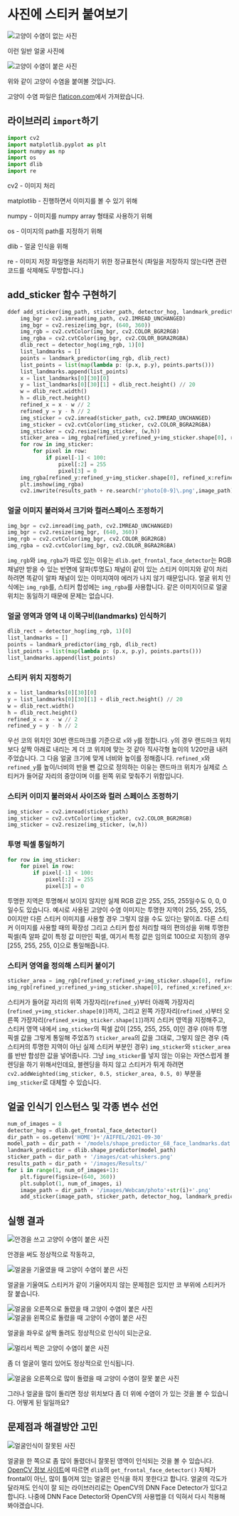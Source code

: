 # 사진에 스티커 붙여보기

![고양이 수염이 없는 사진](./images/Webcam/photo3.png)

이런 일반 얼굴 사진에

![고양이 수염이 붙은 사진](./images/Results/photo3.jpg)

위와 같이 고양이 수염을 붙여볼 것입니다.

고양이 수염 파일은 [flaticon.com](https://www.flaticon.com/free-icon/cat-whiskers_24674)에서 가져왔습니다.

## 라이브러리 `import`하기

```python
import cv2
import matplotlib.pyplot as plt
import numpy as np
import os
import dlib
import re
```

cv2 - 이미지 처리

matplotlib - 진행하면서 이미지를 볼 수 있기 위해

numpy - 이미지를 numpy array 형태로 사용하기 위해

os - 이미지의 path를 지정하기 위해

dlib - 얼굴 인식을 위해

re - 이미지 저장 파일명을 처리하기 위한 정규표현식 (파일을 저장하지 않는다면 관련 코드를 삭제해도 무방합니다.)

##  add_sticker 함수 구현하기

```python
ddef add_sticker(img_path, sticker_path, detector_hog, landmark_predictor, results_path):
    img_bgr = cv2.imread(img_path, cv2.IMREAD_UNCHANGED)
    img_bgr = cv2.resize(img_bgr, (640, 360))
    img_rgb = cv2.cvtColor(img_bgr, cv2.COLOR_BGR2RGB)
    img_rgba = cv2.cvtColor(img_bgr, cv2.COLOR_BGRA2RGBA)
    dlib_rect = detector_hog(img_rgb, 1)[0]
    list_landmarks = []
    points = landmark_predictor(img_rgb, dlib_rect)
    list_points = list(map(lambda p: (p.x, p.y), points.parts()))
    list_landmarks.append(list_points)
    x = list_landmarks[0][30][0]
    y = list_landmarks[0][30][1] + dlib_rect.height() // 20
    w = dlib_rect.width()
    h = dlib_rect.height()
    refined_x = x - w // 2
    refined_y = y - h // 2
    img_sticker = cv2.imread(sticker_path, cv2.IMREAD_UNCHANGED)
    img_sticker = cv2.cvtColor(img_sticker, cv2.COLOR_BGRA2RGBA)
    img_sticker = cv2.resize(img_sticker, (w,h))
    sticker_area = img_rgba[refined_y:refined_y+img_sticker.shape[0], refined_x:refined_x+img_sticker.shape[1]]
    for row in img_sticker:
        for pixel in row:
            if pixel[-1] < 100:
                pixel[:2] = 255
                pixel[3] = 0
    img_rgba[refined_y:refined_y+img_sticker.shape[0], refined_x:refined_x+img_sticker.shape[1]] = np.where(img_sticker==[255,255,255,0], sticker_area, cv2.addWeighted(img_sticker, 0.5, sticker_area, 0.5, 0))
    plt.imshow(img_rgba)
    cv2.imwrite(results_path + re.search(r'photo[0-9]\.png',image_path).group(), cv2.cvtColor(img_rgba, cv2.COLOR_RGBA2BGRA))
```
### 얼굴 이미지 불러와서 크기와 컬러스페이스 조정하기
```python
img_bgr = cv2.imread(img_path, cv2.IMREAD_UNCHANGED)
img_bgr = cv2.resize(img_bgr, (640, 360))
img_rgb = cv2.cvtColor(img_bgr, cv2.COLOR_BGR2RGB)
img_rgba = cv2.cvtColor(img_bgr, cv2.COLOR_BGRA2RGBA)
```

`img_rgb`와 `img_rgba`가 따로 있는 이유는 `dlib.get_frontal_face_detector`는 RGB 채널만 받을 수 있는 반면에 알파(투명도) 채널이 같이 있는 스티커 이미지와 같이 처리하려면 똑같이 알파 채널이 있는 이미지여야 에러가 나지 않기 때문입니다. 얼굴 위치 인식에는 `img_rgb`를, 스티커 합성에는 `img_rgba`를 사용합니다. 같은 이미지이므로 얼굴 위치는 동일하기 때문에 문제는 없습니다.

### 얼굴 영역과 영역 내 이목구비(landmarks) 인식하기
```python
dlib_rect = detector_hog(img_rgb, 1)[0]
list_landmarks = []
points = landmark_predictor(img_rgb, dlib_rect)
list_points = list(map(lambda p: (p.x, p.y), points.parts()))
list_landmarks.append(list_points)
```
### 스티커 위치 지정하기
```python
x = list_landmarks[0][30][0]
y = list_landmarks[0][30][1] + dlib_rect.height() // 20
w = dlib_rect.width()
h = dlib_rect.height()
refined_x = x - w // 2
refined_y = y - h // 2
```
우선 코의 위치인 30번 랜드마크를 기준으로 `x`와 `y`를 정합니다. `y`의 경우 랜드마크 위치보다 살짝 아래로 내리는 게 더 코 위치에 맞는 것 같아 직사각형 높이의 1/20만큼 내려주었습니다. 그 다음 얼굴 크기에 맞게 너비와 높이를 정해줍니다. `refined_x`와 `refined_y`를 높이/너비의 반을 뺀 값으로 정의하는 이유는 랜드마크 위치가 실제로 스티커가 들어갈 자리의 중앙이며 이를 왼쪽 위로 맞춰주기 위함입니다.

### 스티커 이미지 불러와서 사이즈와 컬러 스페이스 조정하기
```python
img_sticker = cv2.imread(sticker_path)
img_sticker = cv2.cvtColor(img_sticker, cv2.COLOR_BGR2RGB)
img_sticker = cv2.resize(img_sticker, (w,h))
```

### 투명 픽셀 통일하기
```python
for row in img_sticker:
    for pixel in row:
        if pixel[-1] < 100:
            pixel[:2] = 255
            pixel[3] = 0
```
투명한 지역은 투명해서 보이지 않지만 실제 RGB 값은 255, 255, 255일수도 0, 0, 0일수도 있습니다. 예시로 사용된 고양이 수염 이미지는 투명한 지역이 255, 255, 255, 0이지만 다른 스티커 이미지를 사용할 경우 그렇지 않을 수도 있다는 말이죠. 다른 스티커 이미지를 사용할 때의 확장성 그리고 스티커 합성 처리할 때의 편의성을 위해 투명한 픽셀(즉 알파 값이 특정 값 미만인 픽셀, 여기서 특정 값은 임의로 100으로 지정)의 경우 [255, 255, 255, 0]으로 통일해줍니다.

### 스티커 영역을 정의해 스티커 붙이기
```python
sticker_area = img_rgb[refined_y:refined_y+img_sticker.shape[0], refined_x:refined_x+img_sticker.shape[1]]
img_rgb[refined_y:refined_y+img_sticker.shape[0], refined_x:refined_x+img_sticker.shape[1]] = np.where(img_sticker==[255, 255, 255, 0], sticker_area, cv2.addWeighted(img_sticker, 0.5, sticker_area, 0.5, 0))
```
스티커가 들어갈 자리의 위쪽 가장자리(`refined_y`)부터 아래쪽 가장자리(`refined_y+img_sticker.shape[0]`)까지, 그리고 왼쪽 가장자리(`refined_x`)부터 오른쪽 가장자리(`refined_x+img_sticker.shape[1]`)까지 스티커 영역을 지정해주고, 스티커 영역 내에서 `img_sticker`의 픽셀 값이 [255, 255, 255, 0]인 경우 (아까 투명 픽셀 값을 그렇게 통일해 주었죠?) `sticker_area`의 값을 그대로, 그렇지 않은 경우 (즉 스티커의 투명한 지역이 아닌 실제 스티커 부분인 경우) `img_sticker`와 `sticker_area`를 반반 합성한 값을 넣어줍니다. 그냥 `img_sticker`를 넣지 않는 이유는 자연스럽게 블렌딩을 하기 위해서인데요, 블렌딩을 하지 않고 스티커가 튀게 하려면 `cv2.addWeighted(img_sticker, 0.5, sticker_area, 0.5, 0)` 부분을 `img_sticker`로 대체할 수 있습니다.


## 얼굴 인식기 인스턴스 및 각종 변수 선언

```python
num_of_images = 8
detector_hog = dlib.get_frontal_face_detector()
dir_path = os.getenv('HOME')+'/AIFFEL/2021-09-30'
model_path = dir_path + '/models/shape_predictor_68_face_landmarks.dat'
landmark_predictor = dlib.shape_predictor(model_path)
sticker_path = dir_path + '/images/cat-whiskers.png'
results_path = dir_path + '/images/Results/'
for i in range(1, num_of_images+1):
    plt.figure(figsize=(640, 360))
    plt.subplot(1, num_of_images, i)
    image_path = dir_path + '/images/Webcam/photo'+str(i)+'.png'
    add_sticker(image_path, sticker_path, detector_hog, landmark_predictor, results_path)
```

## 실행 결과
![안경을 쓰고 고양이 수염이 붙은 사진](./images/Results/photo1.jpg)

안경을 써도 정상적으로 작동하고,

![얼굴을 기울였을 때 고양이 수염이 붙은 사진](./images/Results/photo4.jpg)

얼굴을 기울여도 스티커가 같이 기울어지지 않는 문제점은 있지만 코 부위에 스티커가 잘 붙습니다.

![얼굴을 오른쪽으로 돌렸을 때 고양이 수염이 붙은 사진](./images/Results/photo5.jpg) ![얼굴을 왼쪽으로 돌렸을 때 고양이 수염이 붙은 사진](./images/Results/photo6.jpg)

얼굴을 좌우로 살짝 돌려도 정상적으로 인식이 되는군요.

![멀리서 찍은 고양이 수염이 붙은 사진](./images/Results/photo8.jpg)

좀 더 얼굴이 멀리 있어도 정상적으로 인식됩니다.

![얼굴을 오른쪽으로 많이 돌렸을 때 고양이 수염이 잘못 붙은 사진](./images/Results/photo7.jpg)

그러나 얼굴을 많이 돌리면 정상 위치보다 좀 더 위에 수염이 가 있는 것을 볼 수 있습니다. 어떻게 된 일일까요?

## 문제점과 해결방안 고민

![얼굴인식이 잘못된 사진](./images/Results/error.png)

얼굴을 한 쪽으로 좀 많이 돌렸더니 잘못된 영역이 인식되는 것을 볼 수 있습니다. [OpenCV 정보 사이트](https://learnopencv.com/face-detection-opencv-dlib-and-deep-learning-c-python/)에 따르면 `dlib`의 `get_frontal_face_detector()` 자체가 frontal이 아닌, 많이 틀어져 있는 얼굴은 인식을 하지 못한다고 합니다. 얼굴의 각도가 달라져도 인식이 잘 되는 라이브러리로는 OpenCV의 DNN Face Detector가 있다고 합니다. 나중에 DNN Face Detector와 OpenCV의 사용법을 더 익혀서 다시 적용해 봐야겠습니다.
